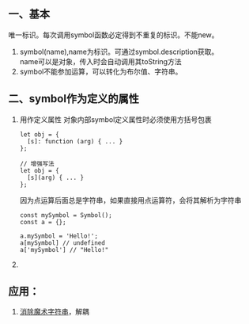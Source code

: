 ## 一、基本  
唯一标识。每次调用symbol函数必定得到不重复的标识。不能new。 
1. symbol(name),name为标识。可通过symbol.description获取。  
   name可以是对象，传入时会自动调用其toString方法  
2. symbol不能参加运算，可以转化为布尔值、字符串。  
## 二、symbol作为定义的属性  
1. 用作定义属性
    对象内部symbol定义属性时必须使用方括号包裹  
    ```  
    let obj = {
      [s]: function (arg) { ... }
    };
    
    // 增强写法
    let obj = {
      [s](arg) { ... }
    };
    ```  
    因为点运算后面总是字符串，如果直接用点运算符，会将其解析为字符串  
    ```  
    const mySymbol = Symbol();
    const a = {};
    
    a.mySymbol = 'Hello!';
    a[mySymbol] // undefined
    a['mySymbol'] // "Hello!"
    ```  
2. 
## 应用：  
1. [消除魔术字符串](https://es6.ruanyifeng.com/#docs/symbol)，解耦  